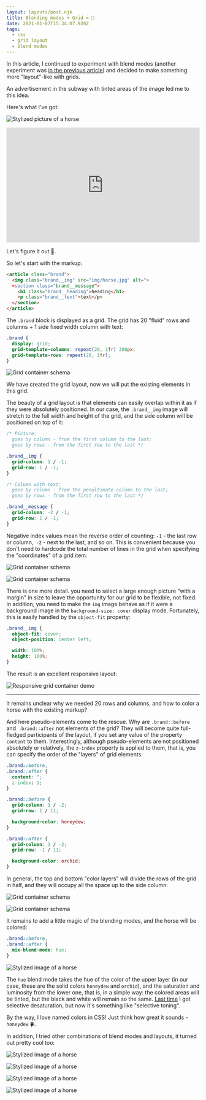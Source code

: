 ```yaml
---
layout: layouts/post.njk
title: Blending modes + Grid = 🖤
date: 2021-01-07T15:34:07.920Z
tags:
  - css
  - grid layout
  - blend modes
---
```

In this article, I continued to experiment with blend modes (another experiment was [in the previous article](/posts/taming-of-css-blend-modes/)) and decided to make something more "layout"-like with grids.

An advertisement in the subway with tinted areas of the image led me to this idea.

Here's what I've got:

![Stylized picture of a horse](/images/1-uik4w-qsklevjrxwhvb2ew.png)

<iframe height="300" style="width: 100%;" scrolling="no" title="Blend modes + grids = ❤️" src="https://codepen.io/juwain/embed/preview/xWQYXj?height=300&theme-id=9939&default-tab=result" frameborder="no" loading="lazy" allowtransparency="true" allowfullscreen="true">
  See the Pen <a href='https://codepen.io/juwain/pen/xWQYXj'>Blend modes + grids = ❤️</a> by juwain
  (<a href='https://codepen.io/juwain'>@juwain</a>) on <a href='https://codepen.io'>CodePen</a>.
</iframe>

Let's figure it out 🦄.

So let's start with the markup:

```html
<article class="brand">
  <img class="brand__img" src="img/horse.jpg" alt=">
  <section class="brand__message">
    <h1 class="brand__heading">heading</h1>
    <p class="brand__text">text</p>
  </section>
</article>
```

The `.brand` block is displayed as a grid. The grid has 20 "fluid" rows and columns + 1 side fixed width column with text:

```css
.brand {
  display: grid;
  grid-template-columns: repeat(20, 1fr) 300px;
  grid-template-rows: repeat(20, 1fr);
}
```

![Grid container schema](/images/1-rrgvefg99fohm2jmz8owpw.png)

We have created the grid layout, now we will put the existing elements in this grid.

The beauty of a grid layout is that elements can easily overlap within it as if they were absolutely positioned. In our case, the `.brand__img` image will stretch to the full width and height of the grid, and the side column will be positioned on top of it:

```css
/* Picture:
  goes by column - from the first column to the last;
  goes by rows - from the first row to the last */

.brand__img {
  grid-column: 1 / -1;
  grid-row: 1 / -1;
}

/* Column with text:
  goes by column - from the penultimate column to the last;
  goes by rows - from the first row to the last */

.brand__message {
  grid-column: -2 / -1;
  grid-row: 1 / -1;
}
```

Negative index values mean the reverse order of counting: `-1` - the last row or column,` -2` - next to the last, and so on. This is convenient because you don't need to hardcode the total number of lines in the grid when specifying the "coordinates" of a grid item.

![Grid container schema](/images/1-ixusysswrzwew3fcr8kia.png)

![Grid container schema](/images/1-fporvn8iofyobaifwncvva.png)

There is one more detail. you need to select a large enough picture "with a margin" in size to leave the opportunity for our grid to be flexible, not fixed. In addition, you need to make the `img` image behave as if it were a background image in the `background-size: cover` display mode. Fortunately, this is easily handled by the `object-fit` property:

```css
.brand__img {
  object-fit: cover;
  object-position: center left;

  width: 100%;
  height: 100%;
}
```

The result is an excellent responsive layout:

![Responsive grid container demo](/images/1-kl2in55agnjbvozrxwohna.gif)

---

It remains unclear why we needed 20 rows and columns, and how to color a horse with the existing markup?

And here pseudo-elements come to the rescue. Why are `.brand::before` and` .brand::after` not elements of the grid? They will become quite full-fledged participants of the layout, if you set any value of the property `content` to them. Interestingly, although pseudo-elements are not positioned absolutely or relatively, the `z-index` property is applied to them, that is, you can specify the order of the "layers" of grid elements.

```css
.brand::before,
.brand::after {
  content: ";
  z-index: 1;
}

.brand::before {
  grid-column: 1 / -2;
  grid-row: 1 / 11;

  background-color: honeydew;
}

.brand::after {
  grid-column: 1 / -2;
  grid-row: -1 / 11;

  background-color: orchid;
}
```

In general, the top and bottom "color layers" will divide the rows of the grid in half, and they will occupy all the space up to the side column:

![Grid container schema](/images/1-z9x0-dahj17vvkbr97absa.png)

![Grid container schema](/images/1-oj2utlgegk5k0fi-1-qmyw.png)

It remains to add a little magic of the blending modes, and the horse will be colored:

```css
.brand::before,
.brand::after {
  mix-blend-mode: hue;
}
```

![Stylized image of a horse](/images/1-uik4w-qsklevjrxwhvb2ew.png)

The `hue` blend mode takes the hue of the color of the upper layer (in our case, these are the solid colors `honeydew` and `orchid`), and the saturation and luminosity from the lower one, that is, in a simple way: the colored areas will be tinted, but the black and white will remain so the same. [Last time](/posts/taming-of-css-blend-modes/) I got selective desaturation, but now it's something like "selective toning".

By the way, I love named colors in CSS! Just think how great it sounds - `honeydew` 🍀.

In addition, I tried other combinations of blend modes and layouts, it turned out pretty cool too:

![Stylized image of a horse](/images/1-b9uclpu0q2krv_ybgs4maw.png)

![Stylized image of a horse](/images/1-eaki6r56jqijre5jnqcrbg.png)

![Stylized image of a horse](/images/1-ldqafulmngzx_-a-pek0zw.png)

![Stylized image of a horse](/images/1-9t3rltz5ahjouz8ik-7xrw.png)
